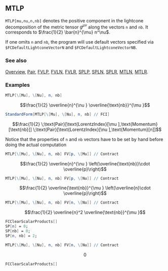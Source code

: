 ```mathematica
 
```

## MTLP

`MTLP[mu,nu,n,nb]` denotes the positive component in the lightcone decomposition of the metric tensor $g^{\mu \nu}$  along the vectors `n` and `nb`. It corresponds to $\frac{1}{2} \bar{n}^{\mu}  n^\nu$.

If one omits `n` and `nb`, the program will use default vectors specified via `$FCDefaultLightconeVectorN` and `$FCDefaultLightconeVectorNB`.

### See also

[Overview](Extra/FeynCalc.md), [Pair](Pair.md), [FVLP](FVLP.md), [FVLN](FVLN.md), [FVLR](FVLR.md), [SPLP](SPLP.md), [SPLN](SPLN.md), [SPLR](SPLR.md), [MTLN](MTLN.md), [MTLR](MTLR.md).

### Examples

```mathematica
MTLP[\[Mu], \[Nu], n, nb]
```

$$\frac{1}{2} \overline{n}^{\nu } \overline{\text{nb}}^{\mu }$$

```mathematica
StandardForm[MTLP[\[Mu], \[Nu], n, nb] // FCI]
```

$$\frac{1}{2} \;\text{Pair}[\text{LorentzIndex}[\mu ],\text{Momentum}[\text{nb}]] \;\text{Pair}[\text{LorentzIndex}[\nu ],\text{Momentum}[n]]$$

Notice that the properties of `n` and `nb` vectors have to be set by hand before doing the actual computation

```mathematica
MTLP[\[Mu], \[Nu], n, nb] FV[p, \[Mu]] // Contract
```

$$\frac{1}{2} \overline{n}^{\nu } \left(\overline{\text{nb}}\cdot \overline{p}\right)$$

```mathematica
MTLP[\[Mu], \[Nu], n, nb] FV[p, \[Nu]] // Contract
```

$$\frac{1}{2} \overline{\text{nb}}^{\mu } \left(\overline{n}\cdot \overline{p}\right)$$

```mathematica
MTLP[\[Mu], \[Nu], n, nb] FV[n, \[Nu]] // Contract
```

$$\frac{1}{2} \overline{n}^2 \overline{\text{nb}}^{\mu }$$

```mathematica
FCClearScalarProducts[]
SP[n] = 0;
SP[nb] = 0;
SP[n, nb] = 2;
```

```mathematica
MTLP[\[Mu], \[Nu], n, nb] FV[n, \[Nu]] // Contract
```

$$0$$

```mathematica
FCClearScalarProducts[]
```
